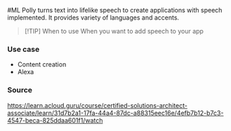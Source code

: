 #ML
Polly turns text into lifelike speech to create applications with speech implemented. It provides variety of languages and accents.

> [!TIP] When to use
> When you want to add speech to your app
### Use case
* Content creation
* Alexa
### Source
https://learn.acloud.guru/course/certified-solutions-architect-associate/learn/31d7b2a1-17fa-44a4-87dc-a88315eec16e/4efb7b12-b7c3-4547-beca-825ddaa601f1/watch